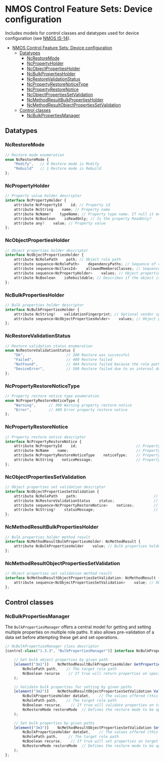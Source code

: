 # NMOS Control Feature Sets: Device configuration

Includes models for control classes and datatypes used for device configuration (see [NMOS IS-14](https://specs.amwa.tv/is-14/)).

- [NMOS Control Feature Sets: Device configuration](#nmos-control-feature-sets-device-configuration)
  - [Datatypes](#datatypes)
    - [NcRestoreMode](#ncrestoremode)
    - [NcPropertyHolder](#ncpropertyholder)
    - [NcObjectPropertiesHolder](#ncobjectpropertiesholder)
    - [NcBulkPropertiesHolder](#ncbulkpropertiesholder)
    - [NcRestoreValidationStatus](#ncrestorevalidationstatus)
    - [NcPropertyRestoreNoticeType](#ncpropertyrestorenoticetype)
    - [NcPropertyRestoreNotice](#ncpropertyrestorenotice)
    - [NcObjectPropertiesSetValidation](#ncobjectpropertiessetvalidation)
    - [NcMethodResultBulkPropertiesHolder](#ncmethodresultbulkpropertiesholder)
    - [NcMethodResultObjectPropertiesSetValidation](#ncmethodresultobjectpropertiessetvalidation)
  - [Control classes](#control-classes)
    - [NcBulkPropertiesManager](#ncbulkpropertiesmanager)

## Datatypes

### NcRestoreMode

```typescript
// Restore mode enumeration
enum NcRestoreMode {
    "Modify",   // 0 Restore mode is Modify
    "Rebuild"   // 1 Restore mode is Rebuild
};
```

### NcPropertyHolder

```typescript
// Property value holder descriptor
interface NcPropertyHolder {
    attribute NcPropertyId    id; // Property id
    attribute NcString    name; // Property name
    attribute NcName?    typeName; // Property type name. If null it means the type is any
    attribute NcBoolean    isReadOnly; // Is the property ReadOnly?
    attribute any?    value; // Property value
};
```

### NcObjectPropertiesHolder

```typescript
// Object properties holder descriptor
interface NcObjectPropertiesHolder {
    attribute NcRolePath    path; // Object role path
    attribute sequence<NcRolePath>    dependencyPaths; // Sequence of role paths which are a dependency for this object (helpful to inform clients which objects need to be restored together)
    attribute sequence<NcClassId>    allowedMembersClasses; // Sequence of class ids allowed as members of the block (non-block objects have this as an empty sequence)
    attribute sequence<NcPropertyHolder>    values; // Object properties values
    attribute NcBoolean    isRebuildable; // Describes if the object is rebuildable
};
```

### NcBulkPropertiesHolder

```typescript
// Bulk properties holder descriptor
interface NcBulkPropertiesHolder {
    attribute NcString?    validationFingerprint; // Optional vendor specific fingerprinting mechanism used for validation purposes
    attribute sequence<NcObjectPropertiesHolder>    values; // Object properties holders by role path
};
```

### NcRestoreValidationStatus

```typescript
// Restore validation status enumeration
enum NcRestoreValidationStatus {
    "Ok",                   // 200 Restore was successful
    "Failed",               // 400 Restore failed
    "NotFound",             // 404 Restore failed because the role path is not found in the device model or the device cannot create the role path from the data set
    "DeviceError",          // 500 Restore failed due to an internal device error preventing the restore from happening
};
```

### NcPropertyRestoreNoticeType

```typescript
// Property restore notice type enumeration
enum NcPropertyRestoreNoticeType {
    "Warning",      // 300 Warning property restore notice
    "Error",        // 400 Error property restore notice
};
```

### NcPropertyRestoreNotice

```typescript
// Property restore notice descriptor
interface NcPropertyRestoreNotice {
    attribute NcPropertyId    id;                           // Property id
    attribute NcName    name;                               // Property name
    attribute NcPropertyRestoreNoticeType    noticeType;    // Property restore notice type
    attribute NcString    noticeMessage;                    // Property restore notice message
};
```

### NcObjectPropertiesSetValidation

```typescript
// Object properties set validation descriptor
interface NcObjectPropertiesSetValidation {
    attribute NcRolePath    path;                                   // Object role path
    attribute NcRestoreValidationStatus    status;                  // Validation status
    attribute sequence<NcPropertyRestoreNotice>    notices;         // Validation property notices
    attribute NcString?    statusMessage;                           // Validation status message
};
```

### NcMethodResultBulkPropertiesHolder

```typescript
// Bulk properties holder method result
interface NcMethodResultBulkPropertiesHolder: NcMethodResult {
    attribute NcBulkPropertiesHolder    value; // Bulk properties holder value
};
```

### NcMethodResultObjectPropertiesSetValidation

```typescript
// Object properties set validation method result
interface NcMethodResultObjectPropertiesSetValidation: NcMethodResult {
    attribute sequence<NcObjectPropertiesSetValidation>    value; // Object properties set path validations
};
```

## Control classes

### NcBulkPropertiesManager

The `BulkPropertiesManager` offers a central model for getting and setting multiple properties on multiple role paths.
It also allows pre-validation of a data set before attempting these get and set operations.

```typescript
// NcBulkPropertiesManager class descriptor
[control-class("1.3.3", "BulkPropertiesManager")] interface NcBulkPropertiesManager: NcManager {

    // Get bulk object properties by given path
    [element("3m1")]    NcMethodResultBulkPropertiesHolder GetPropertiesByPath(
        NcRolePath path,    // The target role path
        NcBoolean recurse    // If true will return properties on specified path and all the nested paths
    );

    // Validate bulk properties for setting by given paths
    [element("3m2")]    NcMethodResultObjectPropertiesSetValidation ValidateSetPropertiesByPath(
        NcBulkPropertiesHolder dataSet,    // The values offered (this may include read-only values and also paths which are not the target role path)
        NcRolePath path,    // The target role path
        NcBoolean recurse,    // If true will validate properties on target path and all the nested paths
        NcRestoreMode restoreMode  // Defines the restore mode to be applied
    );

    // Set bulk properties by given paths
    [element("3m3")]    NcMethodResultObjectPropertiesSetValidation SetPropertiesByPath(
        NcBulkPropertiesHolder dataSet,    // The values offered (this may include read-only values and also paths which are not the target role path)
        NcRolePath path,     // The target role path
        NcBoolean recurse,    // If true will set properties on target path and all the nested paths
        NcRestoreMode restoreMode  // Defines the restore mode to be applied
    );
};
```
